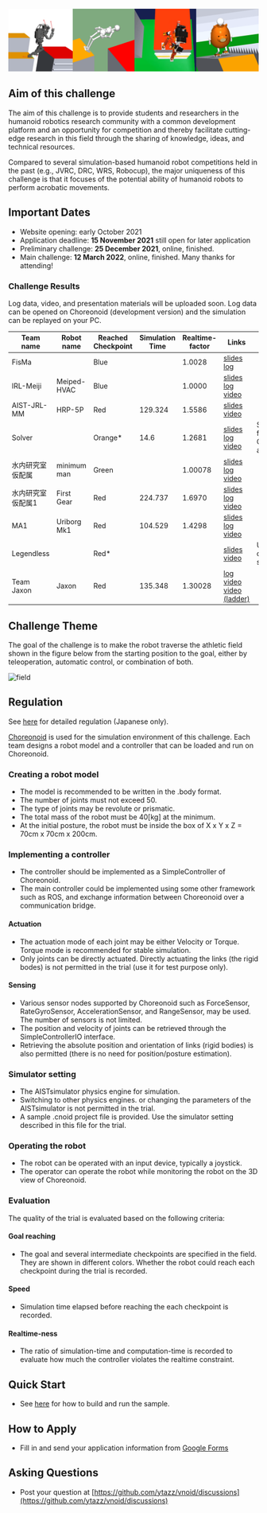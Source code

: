 <!--
![top image](fig/robot.png "Top Image")
-->
![top image](fig/hvac2021.png "Top Image")

## Aim of this challenge

The aim of this challenge is to provide students and researchers in the humanoid robotics research community
 with a common development platform and an opportunity for competition and
 thereby facilitate cutting-edge research in this field
 through the sharing of knowledge, ideas, and technical resources.

Compared to several simulation-based humanoid robot competitions held in the past (e.g., JVRC, DRC, WRS, Robocup),
 the major uniqueness of this challenge is that it focuses of the potential ability of humanoid robots to perform acrobatic movements.


## Important Dates

- Website opening: early October 2021
- Application deadline: **15 November 2021**  still open for later application
- Preliminary challenge: **25 December 2021**, online, finished.
- Main challenge: **12 March 2022**, online, finished. Many thanks for attending!

### Challenge Results

Log data, video, and presentation materials will be uploaded soon.
Log data can be opened on Choreonoid (development version) and the simulation can be replayed on your PC.

|  Team name        |  Robot name | Reached Checkpoint | Simulation Time | Realtime-factor | Links | Remark |
| ----              | ----        | ----               | ----            | ----            | ----  | ----   |
| FisMa	            |             | Blue               |                 | 1.0028          | [slides](https://drive.google.com/file/d/1LQclVjHiRO92mFu375azhxUZ1ldTp2lh/view?usp=sharing) <br> [log](https://drive.google.com/file/d/1HS2Db6hW-MsMXF2iLAMwoXcOXi1dE3HT/view?usp=sharing)      |        |
| IRL-Meiji	        | Meiped-HVAC | Blue               |                 | 1.0000          | [slides](https://drive.google.com/file/d/1I7LMPIfDUpaGNXRAfyksNxGXzJ8qQKcp/view?usp=sharing) <br> [log](https://drive.google.com/file/d/1vRJoS5daS3EGJletM248c_m90PzaIW1C/view?usp=sharing) <br> [video](https://drive.google.com/file/d/1BRAAFbS7PDz-Zvv7Y0jauWS5MB9QR_QK/view?usp=sharing)     |        |
| AIST-JRL-MM       | HRP-5P      | Red                | 129.324         | 1.5586          | [slides](https://drive.google.com/file/d/1JXMHQoOkRj0YW3g4sy1IIKsAg4c1UVuP/view?usp=sharing) <br> [video](https://drive.google.com/file/d/1jP5NVx3h8Ve3DX90CJLhUdsz7ng8M9h_/view?usp=sharing)      |        |
| Solver	        |             | Orange*            | 14.6            | 1.2681          | [slides](https://drive.google.com/file/d/1XDtLwyw1a09VAaBwD-MQDSxsGpfW47iM/view?usp=sharing) <br> [log](https://drive.google.com/file/d/1KbZCTzaU8LJmHNfb2Piwb8OiC6vwmRya/view?usp=sharing) <br> [video](https://drive.google.com/file/d/1nxUeeFXO2tItskBvYe8mU6iLSmiau0yc/view?usp=sharing)      | Started from Green area |
| 水内研究室仮配属  | minimum man | Green              |                 | 1.00078         | [slides](https://drive.google.com/file/d/10-31CTZPaWFn2ohFl7nEk7OAqVKGjYRg/view?usp=sharing) <br> [log](https://drive.google.com/file/d/1zvlJKVtGOZs-cjCvDWr2C9iLHDmtubp2/view?usp=sharing) <br> [video](https://drive.google.com/file/d/1TnD4TB7rtbTy4HDwaKA3FFkMtxc3Ax2O/view?usp=sharing)      |        |
| 水内研究室仮配属1 | First Gear  | Red                | 224.737         | 1.6970          | [slides](https://drive.google.com/file/d/1UVrTeZQBUOETP1twkflKJqIFxuCCdUNh/view?usp=sharing) <br> [log](https://drive.google.com/file/d/1n0eX9GC8WT-uL4EL7OZsLWJgTgf7olFL/view?usp=sharing) <br> [video](https://drive.google.com/file/d/1pbjMReUD163BM6DUuL2_tlyQNEWOZFDw/view?usp=sharing)     |        |
| MA1               | Uriborg Mk1 | Red                | 104.529         | 1.4298          | [slides](https://drive.google.com/file/d/1AumTRIRqJkpo2p3qCCXyiSZ18NaMXQFA/view?usp=sharing) <br> [log](https://drive.google.com/file/d/15ap6TAAxZ167Gtpg5pVj2n9EIu1VYVao/view?usp=sharing) <br> [video](https://drive.google.com/file/d/1cXwt5ZiVwJWZqRoV9rAoZnrOKCJhOTxU/view?usp=sharing)     |        |
| Legendless  	    |             | Red*               |                 |                 | [slides](https://drive.google.com/file/d/1Id0sNaff4Jir__VoHBTM66eqd0Sjswj_/view?usp=sharing) <br> [video](https://drive.google.com/file/d/1wRUm-Bed5oJzsy2XyzJSTttKrfIXcQ17/view?usp=sharing)      | Used own simulator |
| Team Jaxon        | Jaxon       | Red                | 135.348         | 1.30028         | [log](https://drive.google.com/file/d/1QikZcG_u_6faHn1pj-RhfqBb3d6ogwIa/view?usp=sharing) <br> [video](https://drive.google.com/file/d/1SK09fC3H-_Hl87ZEojlEcsuwXV64MTFG/view?usp=sharing) <br> [video (ladder)](https://drive.google.com/file/d/1DN01mFGuJruH5QhGEmNrIAxDku3vr7u9/view?usp=sharing)      |        |

<!--
Listed in the order of application.
Results of preliminary challenge are listed (Dec 28, 2021).

|  Team name        |  Robot name | Reached Landmark  | Simulation Time | Realtime-factor |
| ----              | ----        | ----              | ----            | ----            |
| MA1               | Uriborg Mk1 | Green             | 0:25            | 1.15            |
| ssr-act           |             |                   |                 |                 |
| FisMa	            |             |                   |                 |                 |
| Legendless  	    |             | Orange (Top stair)| 3:21            |                 |
| solver	        |             | Blue              |                 |                 |
| 水内研究室仮配属1 | First Gear  | Green             | 0:55            | 2.29            |
| IRL-Meiji	        | Meiped-HVAC |                   |                 |                 |
| 落合重工          |             |                   |                 |                 |
| prime4294967279	|             | Green             | 0:09            | 1.17            |
| Team Jaxon        | Jaxon       | Red (Goal)        | 2:32            | 1.48            |
| 水内研究室仮配属  | minimum man | Blue              |                 | 1.00            |
-->

## Challenge Theme

The goal of the challenge is to make the robot traverse the athletic field shown in the figure below
 from the starting position to the goal, either by teleoperation, automatic control, or combination of both.

![field](fig/field.png "Athletics Field")

## Regulation

See [here](https://drive.google.com/file/d/1gUBYM62HW0czXO8-PiJqJn6ycbd-Wtij/view?usp=sharing)
for detailed regulation (Japanese only).

[Choreonoid](choreonoid.org) is used for the simulation environment of this challenge.
Each team designs a robot model and a controller that can be loaded and run on Choreonoid.

### Creating a robot model

- The model is recommended to be written in the .body format.
- The number of joints must not exceed 50.
- The type of joints may be revolute or prismatic.
- The total mass of the robot must be 40[kg] at the minimum.
- At the initial posture, the robot must be inside the box of X x Y x Z = 70cm x 70cm x 200cm.

### Implementing a controller

- The controller should be implemented as a SimpleController of Choreonoid.
- The main controller could be implemented using some other framework such as ROS,
  and exchange information between Choreonoid over a communication bridge.

#### Actuation
- The actuation mode of each joint may be either Velocity or Torque.
  Torque mode is recommended for stable simulation.
- Only joints can be directly actuated.
  Directly actuating the links (the rigid bodes) is not permitted in the trial (use it for test purpose only).
  
#### Sensing
- Various sensor nodes supported by Choreonoid such as ForceSensor, RateGyroSensor, AccelerationSensor, and RangeSensor, may be used.
  The number of sensors is not limited.
- The position and velocity of joints can be retrieved through the SimpleControllerIO interface.
- Retrieving the absolute position and orientation of links (rigid bodies) is also permitted
  (there is no need for position/posture estimation).

### Simulator setting
- The AISTsimulator physics engine for simulation.
- Switching to other physics engines. or changing the parameters of the AISTsimulator is not permitted in the trial.
- A sample .cnoid project file is provided.
  Use the simulator setting described in this file for the trial.

### Operating the robot
- The robot can be operated with an input device, typically a joystick.
- The operator can operate the robot while monitoring the robot on the 3D view of Choreonoid.

### Evaluation
The quality of the trial is evaluated based on the following criteria:

#### Goal reaching
- The goal and several intermediate checkpoints are specified in the field. They are shown in different colors.
  Whether the robot could reach each checkpoint during the trial is recorded.
  
#### Speed
- Simulation time elapsed before reaching the each checkpoint is recorded.
  
#### Realtime-ness
- The ratio of simulation-time and computation-time is recorded to evaluate how much the controller violates the realtime constraint.


## Quick Start
- See [here](https://ytazz.github.io/vnoid/build_sample.html) for how to build and run the sample.

## How to Apply
- Fill in and send your application information from [Google Forms](https://docs.google.com/forms/d/e/1FAIpQLSfSJpFjd2HKMdh3X6ul73qPH_Yzn0-rUjdUMSX40r42tThosQ/viewform?usp=sf_link)

## Asking Questions
- Post your question at [https://github.com/ytazz/vnoid/discussions](https://github.com/ytazz/vnoid/discussions)


